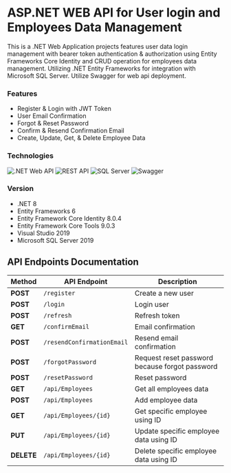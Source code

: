 # ASP.NET WEB API for User login and Employees Data Management
This is a .NET Web Application projects features user data login management with bearer token authentication & authorization using Entity Frameworks Core Identity and CRUD operation for employees data management. Utilizing .NET Entity Frameworks for integration with Microsoft SQL Server. Utilize Swagger for web api deployment.

### Features
* Register & Login with JWT Token
* User Email Confirmation
* Forgot & Reset Password
* Confirm & Resend Confirmation Email
* Create, Update, Get, & Delete Employee Data

### Technologies
![.NET Web API](https://img.shields.io/badge/.NET_Web_API-%230078D4.svg?style=for-the-badge&logo=.net&logoColor=white)  ![REST API](https://img.shields.io/badge/REST_API-%23000000.svg?style=for-the-badge&logo=swagger&logoColor=white)  ![SQL Server](https://img.shields.io/badge/SQL_Server-%23007A92.svg?style=for-the-badge&logo=microsoft-sql-server&logoColor=white)  ![Swagger](https://img.shields.io/badge/Swagger-%2385EA2D.svg?style=for-the-badge&logo=swagger&logoColor=black)  

### Version
* .NET 8
* Entity Frameworks 6
* Entity Framework Core Identity 8.0.4
* Entity Framework Core Tools 9.0.3
* Visual Studio 2019
* Microsoft SQL Server 2019

## API Endpoints Documentation

| Method     | API Endpoint               | Description                                      |
|------------|----------------------------|--------------------------------------------------|
| **POST**   | `/register`            | Create a new user                                |
| **POST**   | `/login`            | Login user                              |
| **POST**   | `/refresh`            | Refresh token                              |
| **GET**   | `/confirmEmail`            | Email confirmation                             |
| **POST**   | `/resendConfirmationEmail`            | Resend email confirmation                             |
| **POST**   | `/forgotPassword`            | Request reset password because forgot password                            |
| **POST**   | `/resetPassword`            | Reset password                           |
| **GET**   | `/api/Employees`            | Get all employees data                           |
| **POST**   | `/api/Employees`            | Add employee data                           |
| **GET**   | `/api/Employees/{id}`            | Get specific employee using ID                        |
| **PUT**   | `/api/Employees/{id}`            | Update specific employee data using ID                        |
| **DELETE**   | `/api/Employees/{id}`            | Delete specific employee data using ID                        |
